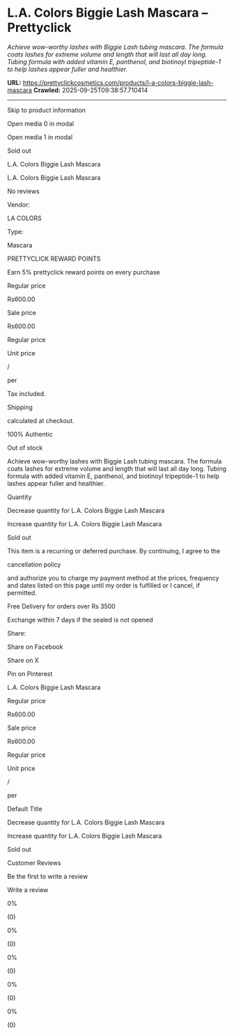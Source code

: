 # L.A. Colors Biggie Lash Mascara – Prettyclick

*Achieve wow-worthy lashes with Biggie Lash tubing mascara. The formula coats lashes for extreme volume and length that will last all day long. Tubing formula with added vitamin E, panthenol, and biotinoyl tripeptide-1 to help lashes appear fuller and healthier.*

**URL:** https://prettyclickcosmetics.com/products/l-a-colors-biggie-lash-mascara
**Crawled:** 2025-09-25T09:38:57.710414

---

Skip to product information

Open media 0 in modal

Open media 1 in modal

Sold out

L.A. Colors Biggie Lash Mascara

L.A. Colors Biggie Lash Mascara

No reviews

Vendor:

LA COLORS

Type:

Mascara

PRETTYCLICK REWARD POINTS

Earn 5% prettyclick reward points on every purchase

Regular price

Rs600.00

Sale price

Rs600.00

Regular price

Unit price

/

per

Tax included.

Shipping

calculated at checkout.

100% Authentic

Out of stock

Achieve wow-worthy lashes with Biggie Lash tubing mascara. The formula coats lashes for extreme volume and length that will last all day long. Tubing formula with added vitamin E, panthenol, and biotinoyl tripeptide-1 to help lashes appear fuller and healthier.

Quantity

Decrease quantity for L.A. Colors Biggie Lash Mascara

Increase quantity for L.A. Colors Biggie Lash Mascara

Sold out

This item is a recurring or deferred purchase. By continuing, I agree to the

cancellation policy

and authorize you to charge my payment method at the prices, frequency and dates listed on this page until my order is fulfilled or I cancel, if permitted.

Free Delivery for orders over Rs 3500

Exchange within 7 days if the sealed is not opened

Share:

Share on Facebook

Share on X

Pin on Pinterest

L.A. Colors Biggie Lash Mascara

Regular price

Rs600.00

Sale price

Rs600.00

Regular price

Unit price

/

per

Default Title

Decrease quantity for L.A. Colors Biggie Lash Mascara

Increase quantity for L.A. Colors Biggie Lash Mascara

Sold out

Customer Reviews

Be the first to write a review

Write a review

0%

(0)

0%

(0)

0%

(0)

0%

(0)

0%

(0)